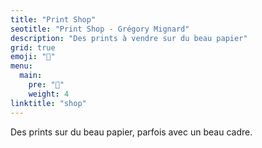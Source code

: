 ```yaml
---
title: "Print Shop"
seotitle: "Print Shop - Grégory Mignard"
description: "Des prints à vendre sur du beau papier"
grid: true
emoji: "💸"
menu:
  main:
    pre: "💸"
    weight: 4
linktitle: "shop"
---
```


Des prints sur du beau papier, parfois avec un beau cadre.

